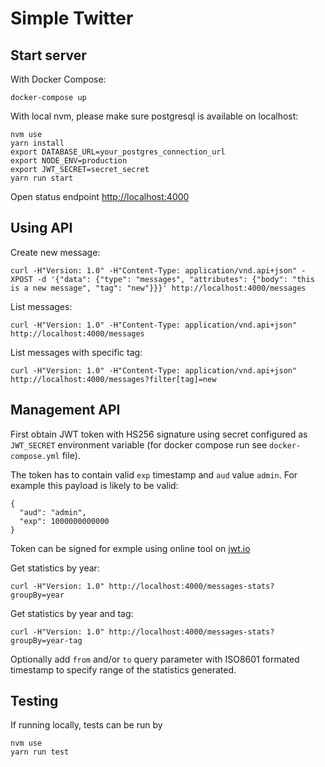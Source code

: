 # Simple Twitter

## Start server

With Docker Compose:

```
docker-compose up
```

With local nvm, please make sure postgresql is available on localhost:

```
nvm use
yarn install
export DATABASE_URL=your_postgres_connection_url
export NODE_ENV=production
export JWT_SECRET=secret_secret
yarn run start
```

Open status endpoint [http://localhost:4000](http://localhost:4000)

## Using API

Create new message:

```
curl -H"Version: 1.0" -H"Content-Type: application/vnd.api+json" -XPOST -d '{"data": {"type": "messages", "attributes": {"body": "this is a new message", "tag": "new"}}}' http://localhost:4000/messages
```

List messages:

```
curl -H"Version: 1.0" -H"Content-Type: application/vnd.api+json" http://localhost:4000/messages
```

List messages with specific tag:

```
curl -H"Version: 1.0" -H"Content-Type: application/vnd.api+json" http://localhost:4000/messages?filter[tag]=new
```

## Management API

First obtain JWT token with HS256 signature using secret configured as `JWT_SECRET` environment variable (for docker compose run see `docker-compose.yml` file).

The token has to contain valid `exp` timestamp and `aud` value `admin`. For example this payload is likely to be valid:

```
{
  "aud": "admin",
  "exp": 1000000000000
}
```

Token can be signed for exmple using online tool on [jwt.io](jwt.io)

Get statistics by year:

```
curl -H"Version: 1.0" http://localhost:4000/messages-stats?groupBy=year
```

Get statistics by year and tag:

```
curl -H"Version: 1.0" http://localhost:4000/messages-stats?groupBy=year-tag
```

Optionally add `from` and/or `to` query parameter with ISO8601 formated timestamp to specify range of the statistics generated.

## Testing

If running locally, tests can be run by

```
nvm use
yarn run test
```
